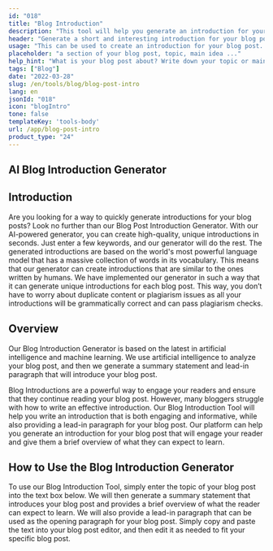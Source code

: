 ```yaml
---
id: "018"
title: "Blog Introduction"
description: "This tool will help you generate an introduction for your blog. The introduction is the most important part of your blog, as it will be the first thing that your readers see. It should be catchy and attention-grabbing, so that your readers will want to read more."
header: "Generate a short and interesting introduction for your blog post."
usage: "This can be used to create an introduction for your blog post. It is important to keep the introduction short, and to the point. You want to make sure that you include your main keywords so that your post will be more likely to show up in search engines."
placeholder: "a section of your blog post, topic, main idea ..."
help_hint: "What is your blog post about? Write down your topic or main idea, and we'll help you create an introduction for your blog post."
tags: ["Blog"]
date: "2022-03-28"
slug: /en/tools/blog/blog-post-intro
lang: en
jsonId: "018"
icon: "blogIntro"
tone: false
templateKey: 'tools-body'
url: /app/blog-post-intro
product_type: "24"
---
```


## AI Blog Introduction Generator

## Introduction

Are you looking for a way to quickly generate introductions for your blog posts? Look no further than our Blog Post Introduction Generator. With our AI-powered generator, you can create high-quality, unique introductions in seconds. Just enter a few keywords, and our generator will do the rest. The generated introductions are based on the world's most powerful language model that has a massive collection of words in its vocabulary. This means that our generator can create introductions that are similar to the ones written by humans. We have implemented our generator in such a way that it can generate unique introductions for each blog post. This way, you don’t have to worry about duplicate content or plagiarism issues as all your introductions will be grammatically correct and can pass plagiarism checks.

## Overview

Our Blog Introduction Generator is based on the latest in artificial intelligence and machine learning. We use artificial intelligence to analyze your blog post, and then we generate a summary statement and lead-in paragraph that will introduce your blog post.

Blog Introductions are a powerful way to engage your readers and ensure that they continue reading your blog post. However, many bloggers struggle with how to write an effective introduction. Our Blog Introduction Tool will help you write an introduction that is both engaging and informative, while also providing a lead-in paragraph for your blog post. Our platform can help you generate an introduction for your blog post that will engage your reader and give them a brief overview of what they can expect to learn.

## How to Use the Blog Introduction Generator

To use our Blog Introduction Tool, simply enter the topic of your blog post into the text box below. We will then generate a summary statement that introduces your blog post and provides a brief overview of what the reader can expect to learn. We will also provide a lead-in paragraph that can be used as the opening paragraph for your blog post. Simply copy and paste the text into your blog post editor, and then edit it as needed to fit your specific blog post.
